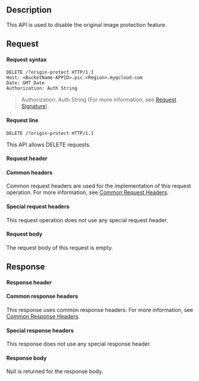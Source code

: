 ## Description
This API is used to disable the original image protection feature.

## Request
#### Request syntax
```
DELETE /?origin-protect HTTP/1.1
Host: <BucketName-APPID>.pic.<Region>.myqcloud.com 
Date: GMT Date
Authorization: Auth String
```
>Authorization: Auth String (For more information, see [Request Signature](https://intl.cloud.tencent.com/document/product/436/7778)).

#### Request line
```	
DELETE /?origin-protect HTTP/1.1
```
This API allows DELETE requests.

#### Request header
#### Common headers
Common request headers are used for the implementation of this request operation. For more information, see [Common Request Headers](https://intl.cloud.tencent.com/document/product/436/7728).
#### Special request headers
This request operation does not use any special request header.
#### Request body
The request body of this request is empty.

## Response
#### Response header
#### Common response headers
This response uses common response headers. For more information, see [Common Response Headers](https://intl.cloud.tencent.com/document/product/436/7729).
#### Special response headers
This response does not use any special response header.
#### Response body
Null is returned for the response body.
